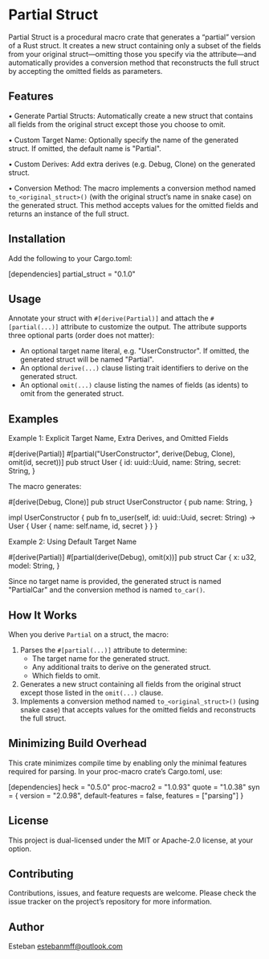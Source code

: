 Partial Struct
==============

Partial Struct is a procedural macro crate that generates a “partial” version of a Rust struct.
It creates a new struct containing only a subset of the fields from your original struct—omitting those
you specify via the attribute—and automatically provides a conversion method that reconstructs the full
struct by accepting the omitted fields as parameters.

Features
--------
• Generate Partial Structs:
  Automatically create a new struct that contains all fields from the original struct except those you
  choose to omit.
  
• Custom Target Name:
  Optionally specify the name of the generated struct. If omitted, the default name is "Partial<OriginalStructName>".
  
• Custom Derives:
  Add extra derives (e.g. Debug, Clone) on the generated struct.
  
• Conversion Method:
  The macro implements a conversion method named `to_<original_struct>()` (with the original struct’s name in snake case)
  on the generated struct. This method accepts values for the omitted fields and returns an instance of the full struct.

Installation
------------
Add the following to your Cargo.toml:

  [dependencies]
  partial_struct = "0.1.0"

Usage
-----
Annotate your struct with `#[derive(Partial)]` and attach the `#[partial(...)]` attribute to customize the output.
The attribute supports three optional parts (order does not matter):

  - An optional target name literal, e.g. "UserConstructor". If omitted, the generated struct will be named
    "Partial<OriginalStructName>".
  - An optional `derive(...)` clause listing trait identifiers to derive on the generated struct.
  - An optional `omit(...)` clause listing the names of fields (as idents) to omit from the generated struct.
    
Examples
--------

Example 1: Explicit Target Name, Extra Derives, and Omitted Fields

  #[derive(Partial)]
  #[partial("UserConstructor", derive(Debug, Clone), omit(id, secret))]
  pub struct User {
      id: uuid::Uuid,
      name: String,
      secret: String,
  }
  
The macro generates:

  #[derive(Debug, Clone)]
  pub struct UserConstructor {
      pub name: String,
  }
  
  impl UserConstructor {
      pub fn to_user(self, id: uuid::Uuid, secret: String) -> User {
          User { name: self.name, id, secret }
      }
  }
  
Example 2: Using Default Target Name

  #[derive(Partial)]
  #[partial(derive(Debug), omit(x))]
  pub struct Car {
      x: u32,
      model: String,
  }
  
Since no target name is provided, the generated struct is named "PartialCar" and the conversion method is
named `to_car()`.

How It Works
------------
When you derive `Partial` on a struct, the macro:
  1. Parses the `#[partial(...)]` attribute to determine:
     - The target name for the generated struct.
     - Any additional traits to derive on the generated struct.
     - Which fields to omit.
  2. Generates a new struct containing all fields from the original struct except those listed in the
     `omit(...)` clause.
  3. Implements a conversion method named `to_<original_struct>()` (using snake case) that accepts values
     for the omitted fields and reconstructs the full struct.

Minimizing Build Overhead
-------------------------
This crate minimizes compile time by enabling only the minimal features required for parsing.
In your proc-macro crate’s Cargo.toml, use:

  [dependencies]
  heck = "0.5.0"
  proc-macro2 = "1.0.93"
  quote = "1.0.38"
  syn = { version = "2.0.98", default-features = false, features = ["parsing"] }

License
-------
This project is dual-licensed under the MIT or Apache-2.0 license, at your option.

Contributing
------------
Contributions, issues, and feature requests are welcome. Please check the issue tracker on the project’s repository for more information.

Author
------
Esteban <estebanmff@outlook.com>

